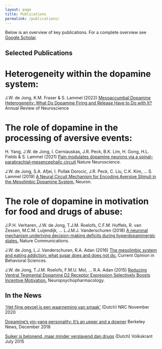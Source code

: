 ```yaml
---
layout: page
title: Publications
permalink: /publications/
---
```


Below is an overview of key publications. For a complete overview see [Google Scholar](https://scholar.google.com/citations?user=rK7C_rMAAAAJ&hl=en).

## Selected Publications

# Heterogeneity within the dopamine system:
J.W. de Jong, K.M. Fraser & S. Lammel (2022) [Mesoaccumbal Dopamine Heterogeneity: What Do Dopamine Firing and Release Have to Do with It?](https://www.annualreviews.org/doi/abs/10.1146/annurev-neuro-110920-011929) Annual Review of Neuroscience

# The role of dopamine in the processing of aversive events:
H. Yang, J.W. de Jong, I. Cerniauskas, J.R. Peck, B.K. Lim, H. Gong, H.L. Fields & S. Lammel (2021) [Pain modulates dopamine neurons via a spinal–parabrachial–mesencephalic circuit](https://www.nature.com/articles/s41593-021-00903-8) Nature Neuroscience.

J.W. de Jong, S.A. Afjei, I. Pollak Dorocic, J.R. Peck, C. Liu, C.K. Kim, … S. Lammel (2019) [A Neural Circuit Mechanism for Encoding Aversive Stimuli in the Mesolimbic Dopamine System.](https://www.sciencedirect.com/science/article/pii/S0896627318309966) Neuron.


# The role of dopamine in motivation for food and drugs of abuse:
J.P.H. Verharen, J.W. de Jong, T.J.M. Roelofs, C.F.M. Huffels, R. van Zessen, M.C.M. Luijendijk, … L.J.M.J. Vanderschuren (2018) [A neuronal mechanism underlying decision-making deficits during hyperdopaminergic states.](https://www.nature.com/articles/s41467-018-03087-1) Nature Communications.

J.W. de Jong, L.J. Vanderschuren, R.A. Adan (2016) [The mesolimbic system and eating addiction: what sugar does and does not do.](https://www.sciencedirect.com/science/article/pii/S2352154616300638) Current Opinion in Behavioral Sciences.

J.W. de Jong, T.J.M. Roelofs, F.M.U. Mol, … R.A. Adan (2015) [Reducing Ventral Tegmental Dopamine D2 Receptor Expression Selectively Boosts Incentive Motivation.](https://www.nature.com/articles/npp201560) Neuropsychopharmacology.




## In the News

['Het fijne gevoel is een waarneming van smaak'](https://www.nrc.nl/advertentie/royal-cosun/het-fijne-gevoel-is-een-waarneming-van-smaak) (Dutch) NRC November 2020

[Dopamine’s yin-yang personality: It’s an upper and a downer](https://news.berkeley.edu/2018/12/10/dopamines-yin-yang-personality-its-an-upper-and-a-downer/) Berkeley News, December 2018

[Suiker is belonend, maar minder verslavend dan drugs](https://www.volkskrant.nl/wetenschap/suiker-is-belonend-maar-minder-verslavend-dan-drugs~b9e6497e/?referer=https%3A%2F%2Fwww.google.com%2F) (Dutch) Volkskrant July 2015



